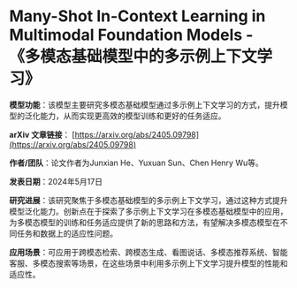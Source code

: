 # Many-Shot In-Context Learning in Multimodal Foundation Models - 《多模态基础模型中的多示例上下文学习》

**模型功能**：该模型主要研究多模态基础模型通过多示例上下文学习的方式，提升模型的泛化能力，从而实现更高效的模型训练和更好的任务适应。

**arXiv 文章链接**：
[https://arxiv.org/abs/2405.09798](https://arxiv.org/abs/2405.09798)

**作者/团队**：论文作者为Junxian He、Yuxuan Sun、Chen Henry Wu等。

**发表日期**：2024年5月17日

**研究进展**：该研究聚焦于多模态基础模型的多示例上下文学习，通过这种方式提升模型泛化能力。创新点在于探索了多示例上下文学习在多模态基础模型中的应用，为多模态模型的训练和任务适应提供了新的思路和方法，有望解决多模态模型在不同任务和数据上的适应性问题。

**应用场景**：可应用于跨模态检索、跨模态生成、看图说话、多模态推荐系统、智能客服、多模态搜索等场景，在这些场景中利用多示例上下文学习提升模型的性能和适应性。
